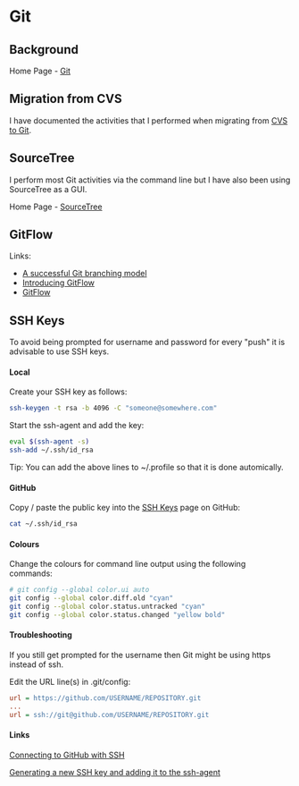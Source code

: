 # Git

## Background

Home Page - [Git](https://git-scm.com/)



## Migration from CVS

I have documented the activities that I performed when migrating from [CVS to Git](CVS2Git.md).



## SourceTree

I perform most Git activities via the command line but I have also been using SourceTree as a GUI.

Home Page - [SourceTree](https://www.atlassian.com/software/sourcetree)



## GitFlow

Links:

- [A successful Git branching model](http://nvie.com/posts/a-successful-git-branching-model/)
- [Introducing GitFlow](https://datasift.github.io/gitflow/IntroducingGitFlow.html)
- [GitFlow](https://github.com/nvie/gitflow)



## SSH Keys

To avoid being prompted for username and password for every "push" it is advisable to use SSH keys.

#### Local

Create your SSH key as follows:

```sh
ssh-keygen -t rsa -b 4096 -C "someone@somewhere.com"
```

Start the ssh-agent and add the key:

```sh
eval $(ssh-agent -s)
ssh-add ~/.ssh/id_rsa
```

Tip: You can add the above lines to ~/.profile so that it is done automically.



#### GitHub

Copy / paste the public key into the [SSH Keys](https://github.com/settings/keys) page on GitHub:

```sh
cat ~/.ssh/id_rsa
```



#### Colours

Change the colours for command line output using the following commands:

```sh
# git config --global color.ui auto
git config --global color.diff.old "cyan"
git config --global color.status.untracked "cyan"
git config --global color.status.changed "yellow bold"
```



#### Troubleshooting

If you still get prompted for the username then Git might be using https instead of ssh.

Edit the URL line(s) in .git/config:

```ini
url = https://github.com/USERNAME/REPOSITORY.git
...
url = ssh://git@github.com/USERNAME/REPOSITORY.git
```



#### Links

[Connecting to GitHub with SSH](https://help.github.com/en/articles/connecting-to-github-with-ssh)

[Generating a new SSH key and adding it to the ssh-agent](https://help.github.com/en/articles/generating-a-new-ssh-key-and-adding-it-to-the-ssh-agent)